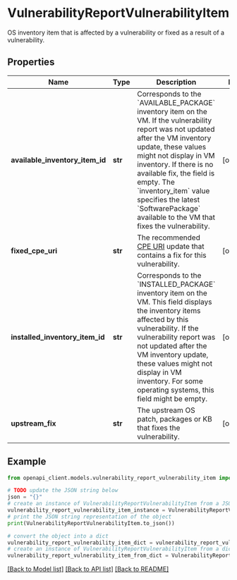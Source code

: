 # VulnerabilityReportVulnerabilityItem

OS inventory item that is affected by a vulnerability or fixed as a result of a vulnerability.

## Properties

Name | Type | Description | Notes
------------ | ------------- | ------------- | -------------
**available_inventory_item_id** | **str** | Corresponds to the &#x60;AVAILABLE_PACKAGE&#x60; inventory item on the VM. If the vulnerability report was not updated after the VM inventory update, these values might not display in VM inventory. If there is no available fix, the field is empty. The &#x60;inventory_item&#x60; value specifies the latest &#x60;SoftwarePackage&#x60; available to the VM that fixes the vulnerability. | [optional] 
**fixed_cpe_uri** | **str** | The recommended [CPE URI](https://cpe.mitre.org/specification/) update that contains a fix for this vulnerability. | [optional] 
**installed_inventory_item_id** | **str** | Corresponds to the &#x60;INSTALLED_PACKAGE&#x60; inventory item on the VM. This field displays the inventory items affected by this vulnerability. If the vulnerability report was not updated after the VM inventory update, these values might not display in VM inventory. For some operating systems, this field might be empty. | [optional] 
**upstream_fix** | **str** | The upstream OS patch, packages or KB that fixes the vulnerability. | [optional] 

## Example

```python
from openapi_client.models.vulnerability_report_vulnerability_item import VulnerabilityReportVulnerabilityItem

# TODO update the JSON string below
json = "{}"
# create an instance of VulnerabilityReportVulnerabilityItem from a JSON string
vulnerability_report_vulnerability_item_instance = VulnerabilityReportVulnerabilityItem.from_json(json)
# print the JSON string representation of the object
print(VulnerabilityReportVulnerabilityItem.to_json())

# convert the object into a dict
vulnerability_report_vulnerability_item_dict = vulnerability_report_vulnerability_item_instance.to_dict()
# create an instance of VulnerabilityReportVulnerabilityItem from a dict
vulnerability_report_vulnerability_item_from_dict = VulnerabilityReportVulnerabilityItem.from_dict(vulnerability_report_vulnerability_item_dict)
```
[[Back to Model list]](../README.md#documentation-for-models) [[Back to API list]](../README.md#documentation-for-api-endpoints) [[Back to README]](../README.md)



